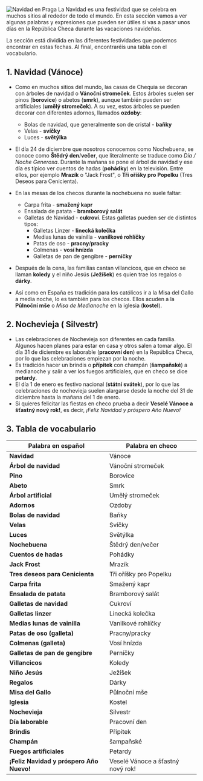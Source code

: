 ![Navidad en Praga](https://upload.wikimedia.org/wikipedia/commons/3/3b/Prague_%28130666263%29.jpeg)
La Navidad es una festividad que se celebra en muchos sitios al rededor de todo el mundo. En esta sección vamos a ver algunas palabras y expresiones que pueden ser útiles si vas a pasar unos días en la República Checa durante las vacaciones navideñas.

La sección está dividida en las diferentes festividades que podemos encontrar en estas fechas.
Al final, encontraréis una tabla con el vocabulario.

## 1. Navidad (Vánoce)

- Como en muchos sitios del mundo, las casas de Chequia se decoran con árboles de navidad o **Vánoční stromeček**. Estos árboles suelen ser pinos (**borovice**) o abetos (**smrk**), aunque también pueden ser artificiales (**umělý stromeček**). A su vez, estos árboles se pueden decorar con diferentes adornos, llamados **ozdoby**:

    - Bolas de navidad, que generalmente son de cristal  - **baňky**
    - Velas - **svíčky**
    - Luces - **světýlka**
  
- El día 24 de diciembre que nosotros conocemos como Nochebuena, se conoce como **Štědrý den**/**večer**, que literalmente se traduce como *Día / Noche Generosa*. Durante la mañana se pone el árbol de navidad y ese día es típico ver cuentos de hadas (**pohádky**) en la televisión. Entre ellos, por ejemplo **Mrazík** o "Jack Frost", o **Tři oříšky pro Popelku** (Tres Deseos para Cenicienta).
- En las mesas de los checos durante la nochebuena no suele faltar:
    - Carpa frita - **smažený kapr**
    - Ensalada de patata - **bramborový salát**
    - Galletas de Navidad - **cukroví**. Estas galletas pueden ser de distintos tipos:
        - Galletas Linzer - **linecká kolečka**
        - Medias lunas de vainilla - **vanilkové rohlíčky**
        - Patas de oso - **pracny**/**pracky**
        - Colmenas - **vosí hnízda**
        - Galletas de pan de gengibre - **perníčky**
 - Después de la cena, las familias cantan villancicos, que en checo se llaman **koledy** y el niño Jesús (**Ježíšek**) es quien trae los regalos o **dárky**.
 - Así como en España es tradición para los católicos ir a la Misa del Gallo a media noche, lo es también para los checos. Ellos acuden a la **Půlnoční mše** o *Misa de Medianoche* en la iglesia (**kostel**).

## 2. Nochevieja ( Silvestr)
- Las celebraciones de Nochevieja son diferentes en cada familia. Algunos hacen planes para estar en casa y otros salen a tomar algo. El día 31 de diciembre es laborable (**pracovní den**) en la República Checa, por lo que las celebraciones empiezan por la noche.
- Es tradición hacer un brindis o **přípitek** con champán (**šampaňské**) a medianoche y salir a ver los fuegos artificiales, que en checo se dice **petardy**. 
- El día 1 de enero es festivo nacional (**státní svátek**), por lo que las celebraciones de nochevieja suelen alargarse desde la noche del 31 de diciembre hasta la mañana del 1 de enero.
- Si quieres felicitar las fiestas en checo prueba a decir **Veselé Vánoce a šťastný nový rok!**, es decir, *¡Feliz Navidad y próspero Año Nuevo!*

## 3. Tabla de vocabulario

|Palabra en español|Palabra en checo|
|---------------------|--------------|
|**Navidad**|Vánoce|
|**Árbol de navidad**|Vánoční stromeček|
|**Pino**|Borovice|
|**Abeto**|Smrk|
|**Árbol artificial**|Umělý stromeček|
|**Adornos**|Ozdoby|
|**Bolas de navidad**|Baňky|
|**Velas**|Svíčky|
|**Luces**|Světýlka|
|**Nochebuena**|Štědrý den/večer|
|**Cuentos de hadas**|Pohádky|
|**Jack Frost**|Mrazík|
|**Tres deseos para Cenicienta**|Tři oříšky pro Popelku|
|**Carpa frita**|Smažený kapr|
|**Ensalada de patata**|Bramborový salát|
|**Galletas de navidad**|Cukroví|
|**Galletas linzer**|Linecká kolečka|
|**Medias lunas de vainilla**|Vanilkové rohlíčky|
|**Patas de oso (galleta)**|Pracny/pracky|
|**Colmenas (galleta)**|Vosí hnízda|
|**Galletas de pan de gengibre**|Perníčky|
|**Villancicos**|Koledy|
|**Niño Jesús**|Ježíšek|
|**Regalos**|Dárky|
|**Misa del Gallo**|Půlnoční mše|
|**Iglesia**|Kostel|
|**Nochevieja**|Silvestr|
|**Día laborable**|Pracovní den|
|**Brindis**|Přípitek|
|**Champán**|šampaňské|
|**Fuegos artificiales**|Petardy|
|**¡Feliz Navidad y próspero Año Nuevo!**|Veselé Vánoce a šťastný nový rok!|

